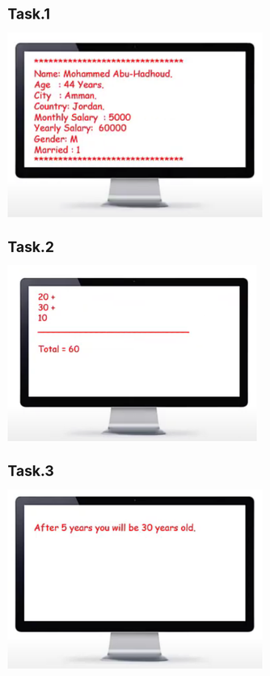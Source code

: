 # Task.1
![Task_1](https://github.com/GeorgeHanyMilad/Abu_Hadhoud-Tasks-With-CPP/blob/master/Variables/Image/Task_1.png?raw=true)
<br>

# Task.2
![Task_2](https://github.com/GeorgeHanyMilad/Abu_Hadhoud-Tasks-With-CPP/blob/master/Variables/Image/Task_2.png?raw=true)
<br>

# Task.3
![Task_3](https://github.com/GeorgeHanyMilad/Abu_Hadhoud-Tasks-With-CPP/blob/master/Variables/Image/Task_3.png?raw=true)
<br>